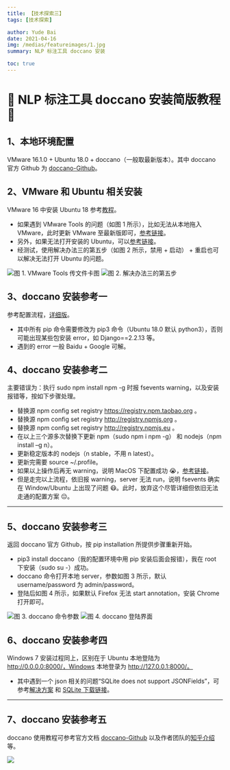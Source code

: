 ```yaml
---
title: 【技术探索三】
tags: [技术探索]

author: Yude Bai
date: 2021-04-16
img: /medias/featureimages/1.jpg
summary: NLP 标注工具 doccano 安装

toc: true
---
```



# :whale: NLP 标注工具 doccano 安装简版教程 :whale:


## 1、本地环境配置
VMware 16.1.0 + Ubuntu 18.0 + doccano（一般取最新版本）。其中 doccano 官方 Github 为 [doccano-Github](https://github.com/doccano/doccano)。

## 2、VMware 和 Ubuntu 相关安装
VMware 16 中安装 Ubuntu 18 参考[教程](https://www.cnblogs.com/swjian/p/9193478.html)。
 - 如果遇到 VMware Tools 的问题（如图 1 所示），比如无法从本地拖入 VMware，此时更新 VMware 至最新版即可，[参考链接](https://zhidao.baidu.com/question/494922921610023452.html)。
 - 另外，如果无法打开安装的 Ubuntu，可以[参考链接](https://www.cnblogs.com/Komorebi-john/p/11381053.html)。
 - 经测试，使用解决办法三的第五步（如图 2 所示，禁用 + 启动） + 重启也可以解决无法打开 Ubuntu 的问题。

![图 1. VMware Tools 传文件卡图](https://img-blog.csdnimg.cn/20210416185602132.png?x-oss-process=image/watermark,type_ZmFuZ3poZW5naGVpdGk,shadow_10,text_aHR0cHM6Ly9ibG9nLmNzZG4ubmV0L3ppbW9zYW5ndGlhbg==,size_16,color_FFFFFF,t_70#pic_center)
![图 2. 解决办法三的第五步](https://img-blog.csdnimg.cn/20210416190636795.png?x-oss-process=image/watermark,type_ZmFuZ3poZW5naGVpdGk,shadow_10,text_aHR0cHM6Ly9ibG9nLmNzZG4ubmV0L3ppbW9zYW5ndGlhbg==,size_16,color_FFFFFF,t_70#pic_center)

## 3、doccano 安装参考一
参考配置流程，[详细版](https://mp.weixin.qq.com/s?__biz=MzAwNjU0NjA3Ng==&mid=2247487635&idx=1&sn=6cb73bccfdef2545d83afc3d7c583eb5&chksm=9b0ae760ac7d6e7695cac8d30dfebe3e62a0b3a59b80dbed8d96ad99c1b2bf23469861b0a7f7&token=466293760&lang=zh_CN#rd)。
 - 其中所有 pip 命令需要修改为 pip3 命令（Ubuntu 18.0 默认 python3），否则可能出现某些包安装 error，如 Django==2.2.13 等。
 - 遇到的 error 一般 Baidu + Google 可解。

## 4、doccano 安装参考二
主要错误为：执行 sudo npm install npm -g 时报 fsevents warning，以及安装报错等，按如下步骤处理。
 - 替换源 npm config set registry https://registry.npm.taobao.org 。
 - 替换源 npm config set registry http://registry.npmjs.org 。
 - 替换源 npm config set registry http://registry.npmjs.eu 。
 - 在以上三个源多次替换下更新 npm（sudo npm i npm -g） 和 nodejs（npm install –g n）。
 - 更新稳定版本的 nodejs（n stable，不用 n latest）。
 - 更新完需要 source ~/.profile。
 - 如果以上操作后再无 warning，说明 MacOS 下配置成功 :sob:，[参考链接](https://github.com/google/web-starter-kit/issues/796)。
 - 但是走完以上流程，依旧报 warning，server 无法 run，说明 fsevents 确实在 Window/Ubuntu 上出现了问题 :mask:。此时，放弃这个尽管详细但依旧无法走通的配置方案 :pensive:。

--------------------------------------------------------------------------------------------

## 5、doccano 安装参考三
返回 doccano 官方 Github，按 pip installation 所提供步骤重新开始。
 - pip3 install doccano（我的配置环境中用 pip 安装后面会报错），我在 root 下安装（sudo su -）成功。
 - doccano 命令打开本地 server，参数如图 3 所示，默认 username/password 为 admin/password。
 - 登陆后如图 4 所示，如果默认 Firefox 无法 start annotation，安装 Chrome 打开即可。

![图 3. doccano 命令参数](https://img-blog.csdnimg.cn/20210416191659333.png?x-oss-process=image/watermark,type_ZmFuZ3poZW5naGVpdGk,shadow_10,text_aHR0cHM6Ly9ibG9nLmNzZG4ubmV0L3ppbW9zYW5ndGlhbg==,size_16,color_FFFFFF,t_70#pic_center)
![图 4. doccano 登陆界面](https://img-blog.csdnimg.cn/20210416191817282.png?x-oss-process=image/watermark,type_ZmFuZ3poZW5naGVpdGk,shadow_10,text_aHR0cHM6Ly9ibG9nLmNzZG4ubmV0L3ppbW9zYW5ndGlhbg==,size_16,color_FFFFFF,t_70#pic_center)

## 6、doccano 安装参考四
Windows 7 安装过程同上，区别在于 Ubuntu 本地登陆为 http://0.0.0.0:8000/，Windows 本地登录为 http://127.0.0.1:8000/。
 - 其中遇到一个 json 相关的问题“SQLite does not support JSONFields”，可参考[解决方案](https://blog.csdn.net/melovemingming/article/details/108162811) 和 [SQLite 下载链接](https://www.sqlite.org/download.html)。

--------------------------------------------------------------------------------------------

## 7、doccano 安装参考五
doccano 使用教程可参考官方文档 [doccano-Github](https://github.com/doccano/doccano) 以及作者团队的[知乎介绍](https://zhuanlan.zhihu.com/p/48320901)等。


![](https://img-blog.csdnimg.cn/20210416192410334.png#pic_center)
